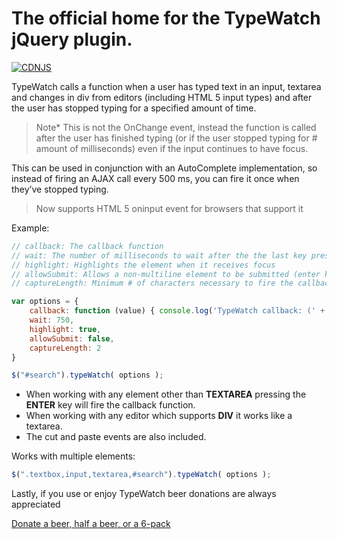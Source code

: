 # The official home for the TypeWatch jQuery plugin. #

[![CDNJS](https://img.shields.io/cdnjs/v/TypeWatch.svg)](https://cdnjs.com/libraries/TypeWatch)

TypeWatch calls a function when a user has typed text in an input, textarea and changes in div from editors (including HTML 5 input types) and after the user has stopped typing for a specified amount of time.

> Note* This is not the OnChange event, instead the function is called after the user has finished typing (or if the user stopped typing for # amount of milliseconds) even if the input continues to have focus.

This can be used in conjunction with an AutoComplete implementation, so instead of firing an AJAX call every 500 ms, you can fire it once when they’ve stopped typing.

> Now supports HTML 5 oninput event for browsers that support it

Example:

```javascript
// callback: The callback function
// wait: The number of milliseconds to wait after the the last key press before firing the callback
// highlight: Highlights the element when it receives focus
// allowSubmit: Allows a non-multiline element to be submitted (enter key) regardless of captureLength
// captureLength: Minimum # of characters necessary to fire the callback

var options = {
    callback: function (value) { console.log('TypeWatch callback: (' + (this.type || this.nodeName) + ') ' + value); },
    wait: 750,
    highlight: true,
    allowSubmit: false,
    captureLength: 2
}

$("#search").typeWatch( options );
```

+ When working with any element other than __TEXTAREA__ pressing the __ENTER__ key will fire the callback function.
+ When working with any editor which supports __DIV__ it works like a textarea.
+ The cut and paste events are also included.

Works with multiple elements:

```javascript
$(".textbox,input,textarea,#search").typeWatch( options );
```

Lastly, if you use or enjoy TypeWatch beer donations are always appreciated

[Donate a beer, half a beer, or a 6-pack](https://www.paypal.com/cgi-bin/webscr?cmd=_donations&business=95YL35K45G4VA&lc=US&item_name=Denny+Ferrassoli&currency_code=USD&bn=PP-DonationsBF%3Abtn_donate_SM.gif%3ANonHosted)
